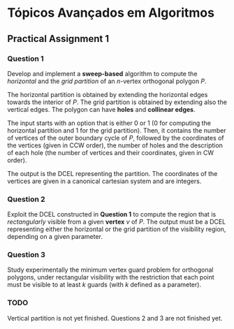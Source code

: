 # Tópicos Avançados em Algoritmos
## Practical Assignment 1

### Question 1
Develop and implement a **sweep-based** algorithm to compute the *horizontal* and the *grid partition* of an *n*-vertex orthogonal polygon *P*.

The horizontal partition is obtained by extending the horizontal edges towards the interior of *P*. The grid partition is obtained by extending also the vertical edges. The polygon can have **holes** and **collinear edges**.

The input starts with an option that is either 0 or 1 (0 for computing the horizontal partition and 1 for the grid partition). Then, it contains the number of vertices of the outer boundary cycle of *P*, followed by the coordinates of the vertices (given in CCW order), the number of holes and the description of each hole (the number of vertices and their coordinates, given in CW order).

The output is the DCEL representing the partition. The coordinates of the vertices are given in a canonical cartesian system and are integers.

### Question 2
Exploit the DCEL constructed in **Question 1** to compute the region that is *rectangularly* visible from a given **vertex** *v* of *P*. The output must be a DCEL representing either the horizontal or the grid partition of the visibility region, depending on a given parameter.

### Question 3
Study experimentally the minimum vertex guard problem for orthogonal polygons, under rectangular visibility with the restriction that each point must be visible to at least *k* guards (with *k* defined as a parameter).

### TODO
Vertical partition is not yet finished. Questions 2 and 3 are not finished yet.
